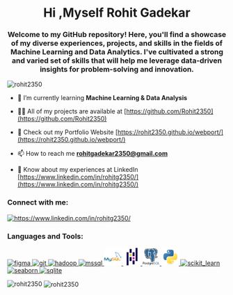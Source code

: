 <h1 align="center">Hi ,Myself Rohit Gadekar</h1>
<h3 align="center">Welcome to my GitHub repository! Here, you'll find a showcase of my diverse experiences, projects, and skills in the fields of Machine Learning and Data Analytics. I've cultivated a strong and varied set of skills that will help me leverage data-driven insights for problem-solving and innovation.</h3>

<p align="left"> <img src="https://komarev.com/ghpvc/?username=rohit2350&label=Profile%20views&color=0e75b6&style=flat" alt="rohit2350" /> </p>

- 🌱 I’m currently learning **Machine Learning & Data Analysis**

- 👨‍💻 All of my projects are available at [https://github.com/Rohit2350](https://github.com/Rohit2350)

- 📝 Check out my Portfolio Website [https://rohit2350.github.io/webport/](https://rohit2350.github.io/webport/)

- 📫 How to reach me **rohitgadekar2350@gmail.com**

- 📄 Know about my experiences at LinkedIn [https://www.linkedin.com/in/rohitg2350/](https://www.linkedin.com/in/rohitg2350/)

<h3 align="left">Connect with me:</h3>
<p align="left">
<a href="https://linkedin.com/in/https://www.linkedin.com/in/rohitg2350/" target="blank"><img align="center" src="https://raw.githubusercontent.com/rahuldkjain/github-profile-readme-generator/master/src/images/icons/Social/linked-in-alt.svg" alt="https://www.linkedin.com/in/rohitg2350/" height="30" width="40" /></a>
</p>

<h3 align="left">Languages and Tools:</h3>
<p align="left"> <a href="https://www.figma.com/" target="_blank" rel="noreferrer"> <img src="https://www.vectorlogo.zone/logos/figma/figma-icon.svg" alt="figma" width="40" height="40"/> </a> <a href="https://git-scm.com/" target="_blank" rel="noreferrer"> <img src="https://www.vectorlogo.zone/logos/git-scm/git-scm-icon.svg" alt="git" width="40" height="40"/> </a> <a href="https://hadoop.apache.org/" target="_blank" rel="noreferrer"> <img src="https://www.vectorlogo.zone/logos/apache_hadoop/apache_hadoop-icon.svg" alt="hadoop" width="40" height="40"/> </a> <a href="https://www.microsoft.com/en-us/sql-server" target="_blank" rel="noreferrer"> <img src="https://www.svgrepo.com/show/303229/microsoft-sql-server-logo.svg" alt="mssql" width="40" height="40"/> </a> <a href="https://www.mysql.com/" target="_blank" rel="noreferrer"> <img src="https://raw.githubusercontent.com/devicons/devicon/master/icons/mysql/mysql-original-wordmark.svg" alt="mysql" width="40" height="40"/> </a> <a href="https://pandas.pydata.org/" target="_blank" rel="noreferrer"> <img src="https://raw.githubusercontent.com/devicons/devicon/2ae2a900d2f041da66e950e4d48052658d850630/icons/pandas/pandas-original.svg" alt="pandas" width="40" height="40"/> </a> <a href="https://www.postgresql.org" target="_blank" rel="noreferrer"> <img src="https://raw.githubusercontent.com/devicons/devicon/master/icons/postgresql/postgresql-original-wordmark.svg" alt="postgresql" width="40" height="40"/> </a> <a href="https://www.python.org" target="_blank" rel="noreferrer"> <img src="https://raw.githubusercontent.com/devicons/devicon/master/icons/python/python-original.svg" alt="python" width="40" height="40"/> </a> <a href="https://scikit-learn.org/" target="_blank" rel="noreferrer"> <img src="https://upload.wikimedia.org/wikipedia/commons/0/05/Scikit_learn_logo_small.svg" alt="scikit_learn" width="40" height="40"/> </a> <a href="https://seaborn.pydata.org/" target="_blank" rel="noreferrer"> <img src="https://seaborn.pydata.org/_images/logo-mark-lightbg.svg" alt="seaborn" width="40" height="40"/> </a> <a href="https://www.sqlite.org/" target="_blank" rel="noreferrer"> <img src="https://www.vectorlogo.zone/logos/sqlite/sqlite-icon.svg" alt="sqlite" width="40" height="40"/> </a> </p>

<p><img align="left" src="https://github-readme-stats.vercel.app/api/top-langs?username=rohit2350&show_icons=true&locale=en&layout=compact" alt="rohit2350" /></p>

<p>&nbsp;<img align="center" src="https://github-readme-stats.vercel.app/api?username=rohit2350&show_icons=true&locale=en" alt="rohit2350" /></p>

